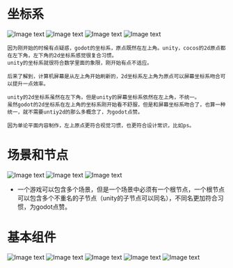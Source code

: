 # 坐标系

![Image text](image/坐标系.png)
![Image text](image/坐标系-godot-1.png)
![Image text](image/坐标系-godot-4个象限.png)
![Image text](image/坐标系-ps.JPG)

```
因为刚开始的时候有点疑惑，godot的坐标系，原点既然在左上角。unity，cocos的2d原点都在左下角，左下角的2d坐标系感觉很复合习惯。
unity的坐标系就很符合数学里面的象限，刚开始有点不适应。

后来了解到，计算机屏幕是从左上角开始刷新的，2d坐标系左上角为原点可以屏幕坐标系吻合可以提升一点效率。  

unity的2d坐标系虽然在左下角，但是unity的屏幕坐标系依然在左上角，不统一。
虽然godot的2d坐标系在左上角的坐标系刚开始看不舒服，但是和屏幕坐标系吻合了，也算一种统一，就不需要untiy2d的那么多概念了，为godot点赞。

因为单论平面内容制作，左上原点更符合视觉习惯，也更符合设计常识，比如ps。
```

# 场景和节点

![Image text](image/场景.png  )
![Image text](image/节点.png)
![Image text](image/节点渲染顺序.png)
- 一个游戏可以包含多个场景，但是一个场景中必须有一个根节点，一个根节点可以包含多个不重名的子节点（unity的子节点可以同名），不同名更加符合习惯，为godot点赞。


# 基本组件

![Image text](./image/component1.png)
![Image text](./image/component2.png)
![Image text](./image/component3.png)
![Image text](./image/component4.png)
![Image text](./image/component5.png)
